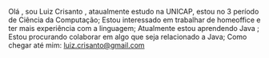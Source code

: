 
<!---
luizcrisantoo/luizcrisantoo is a ✨ special ✨ repository because its `README.md` (this file) appears on your GitHub profile.
You can click the Preview link to take a look at your changes.
--->
Olá , sou Luiz Crisanto , ataualmente estudo na UNICAP, estou no 3 período de Ciência da Computação;
Estou interessado em trabalhar de homeoffice e ter mais experiência com a linguagem;
Atualmente estou aprendendo Java ;
Estou procurando colaborar em algo que seja relacionado a Java;
Como chegar até mim:  luiz.crisanto@gmail.com
